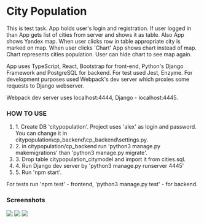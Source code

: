 # City Population

This is test task.
App holds user's login and registration. If user logged in than App gets list of cities from server and shows it as table. 
Also App shows Yandex map. When user clicks row in table appropriate city is marked on map.
When user clicks 'Chart' App shows chart instead of map. Chart represents cities population. User can hide chart to see map again.

App uses TypeScript, React, Bootstrap for front-end, Python's Django Framework and PostgreSQL for backend. For test used Jest, Enzyme.
For development purposes used Webpack's dev server which proxies some requests to Django webserver.

Webpack dev server uses localhost:4444, Django - localhost:4445.

<h3>HOW TO USE</h3>
<ol type='1'>
<li>1. Create DB 'citypopulation'. Project uses 'alex' as login and password. You can change it in citypopulation\cp_backend\cp_backend\settings.py.</li>
<li>2. in citypopulation/cp_backend run 'python3 manage.py makemigrations' than 'python3 manage.py migrate'.</li>
<li>3. Drop table citypopulation_citymodel and import it from cities.sql.</li>
<li>4. Run Django dev server by 'python3 manage.py runserver 4445'</li>
<li>5. Run 'npm start'.</li>
</ol>
For tests run 'npm test' - frontend, 'python3 manage.py test' - for backend.

<h3>Screenshots</h3>
<img src='https://github.com/iozheg/citypopulation/blob/master/cp1.PNG'></img>
<img src='https://github.com/iozheg/citypopulation/blob/master/cp2.PNG'></img>
<img src='https://github.com/iozheg/citypopulation/blob/master/cp3.PNG'></img>